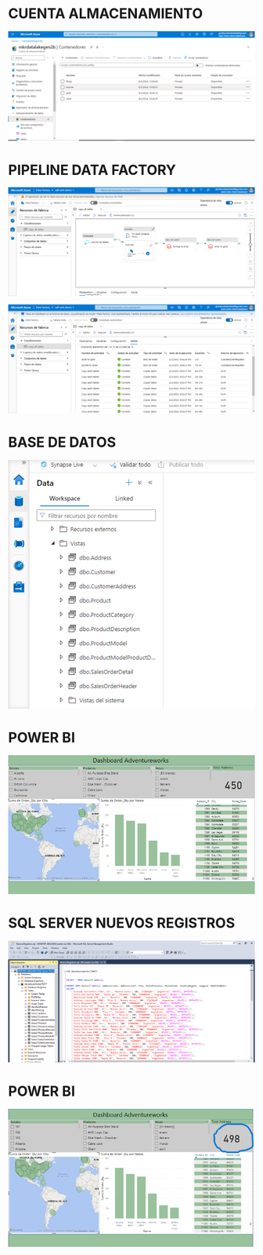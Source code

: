
# CUENTA ALMACENAMIENTO

![](https://github.com/gbatistela/Proyecto_Azure/blob/main/assets/cuenta%20almacenamiento.png)

# PIPELINE DATA FACTORY
![](https://github.com/gbatistela/Proyecto_Azure/blob/main/assets/pipeline%20datafactory.png)
 
![](https://github.com/gbatistela/Proyecto_Azure/blob/main/assets/pipeline.png)


# BASE DE DATOS
![](https://github.com/gbatistela/Proyecto_Azure/blob/main/assets/vistas%20azure%20synapse.png)

# POWER BI 
![](https://github.com/gbatistela/Proyecto_Azure/blob/main/assets/PowerBI.png)

# SQL SERVER NUEVOS REGISTROS
![](https://github.com/gbatistela/Proyecto_Azure/blob/main/assets/NuevosRegistros.png)
# POWER BI 
![](https://github.com/gbatistela/Proyecto_Azure/blob/main/assets/PowerBI1.png)




